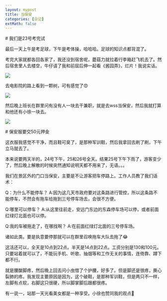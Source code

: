 ```yaml
---
layout: mypost
title: 当保安
categories: [日记]
extMath: false
---
```


\# 我们是23号考完试

最后一天上午是考足球，下午是考体操，哈哈哈。足球的知识点都背混了。

考完大家就都各回各家了，我还没到宿舍呢，蘑菇力就拉着行李箱赶飞机去了。然后宿舍里人去楼空，牛仔请了我和前屈后伸一起看《酱园弄》，烂片！我说实话。

![](https://b2.226000.xyz/un/1b4c3791-3ea9-48ef-a2aa-11978df7fdbf.jpeg)

去电影院的路上看到一颗树，可有感觉了😍

![](https://b2.226000.xyz/un/1bf3943d-65a0-4fa2-9f76-a39bc1f4414e.jpeg)

然后晚上班长在群里问有没有人一块去干兼职，就是去wss当保安，然后我就打算和他还有小徐一块去。

![](https://b2.226000.xyz/un/b71b4132-2e45-471b-9a34-637a780ee6ee.jpeg)

\# 保安服要交50元押金

这衣服我感觉不干净，而且鞋可臭了，是那种军训鞋，然后我拿回去刷了刷，下午立马就去了。

本来说要两天半的，24号下午，25和26号全天。结果25号下午下雨了，游客变少了，然后晚上解散的时候突然通知说明天都不用来了，无语。。。

我们在景区外的门口当保安，主要是不让游客把车停路上。工作人员教了我们话术：

Q：为什么不能停车？
A:因为这几天市政府要对这条路进行管控，所以这条路不能停车，不然会有拖车给拖到三号停车场去，会很不方便。

Q:哪里可以停车？
A:从这里往前走，安远门东边的东森停车场可以停，或者前面红绿灯北面也可以停。

Q:我的车被拖走了，在哪找啊？
A:在前面红绿灯北面的三号停车场。

诸如此类。要是执意要停那就可以在群里召唤拖车大队去拖了😂

这活还可以，全天是10点到22点。半天是14点到22点。工资分别是130和100元。只要站着就可以了，不能玩手机、听歌、抽烟等和工作无关的事情，连倚靠、蹲下都不行。

就是腰酸脚疼，然后晚上回去问小虫借了个护腰，好多了。但是脚还是很疼，撕心裂肺的疼。我发现主要原因是因为，这个破鞋，是那种军训鞋，但是两只不一样，左脚有点软，右脚这只很硬，所以脚掌脚后跟都很疼。

有一说一，站那一天光看美女都是一种享受。小徐也赞同我的观点🤣
